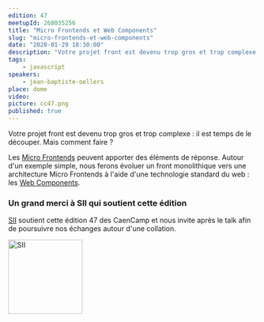 ```yaml
---
edition: 47
meetupId: 268035256
title: "Micro Frontends et Web Components"
slug: "micro-frontends-et-web-components"
date: "2020-01-29 18:30:00"
description: "Votre projet front est devenu trop gros et trop complexe : il est temps de le découper. Mais comment faire ?"
tags:
    - javascript
speakers:
    - jean-baptiste-oellers
place: dome
video: 
picture: cc47.png
published: true
---
```


Votre projet front est devenu trop gros et trop complexe : il est temps de le découper. Mais comment faire ?    

Les [Micro Frontends](https://martinfowler.com/articles/micro-frontends.html) peuvent apporter des éléments de réponse. Autour d'un exemple simple, nous ferons évoluer un front monolithique vers une architecture Micro Frontends à l'aide d'une technologie standard du web : les [Web Components](https://developer.mozilla.org/fr/docs/Web/Web_Components).

### Un grand merci à SII qui soutient cette édition

[SII](http://www.groupe-sii.com/fr) soutient cette édition 47 des CaenCamp et nous invite après le talk afin de poursuivre nos échanges autour d'une collation.

<a href="http://www.groupe-sii.com/fr"><img src="/sponsors/sii.jpg" alt="SII" width=150 /></a>
